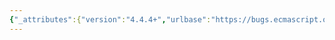 ```yaml
---
{"_attributes":{"version":"4.4.4+","urlbase":"https://bugs.ecmascript.org/","maintainer":"dherman@mozilla.com"},"bug":{"bug_id":2055,"creation_ts":"2013-10-07 01:41:00 -0700","short_desc":"19.2.3 Properties of the Function Prototype Object: lower-case \"function\"","delta_ts":"2013-10-29 09:45:18 -0700","product":"Draft for 6th Edition","component":"editorial issue","version":"Rev 19: September 27, 2013 Draft","rep_platform":"All","op_sys":"All","bug_status":"RESOLVED","resolution":"FIXED","priority":"Normal","bug_severity":"normal","everconfirmed":true,"reporter":{"uid":"andrebargull","name":"André Bargull"},"assigned_to":{"uid":"allen","name":"Allen Wirfs-Brock"},"long_desc":[{"commentid":5842,"comment_count":0,"who":{"uid":"andrebargull","name":"André Bargull"},"bug_when":"2013-10-07 01:41:55 -0700","thetext":"19.2.3  Properties of the Function Prototype Object, third paragraph:\n\n> The function prototype object does not have a prototype property. \n\nChange \"function\" -> \"Function\""},{"commentid":5873,"comment_count":1,"who":{"uid":"allen","name":"Allen Wirfs-Brock"},"bug_when":"2013-10-08 17:13:14 -0700","thetext":"fixed in rev20 editor's draft"},{"commentid":6059,"comment_count":2,"who":{"uid":"allen","name":"Allen Wirfs-Brock"},"bug_when":"2013-10-29 09:45:18 -0700","thetext":"fixed in rev20 draft, Oct. 28, 2013"}]}}
---
```

